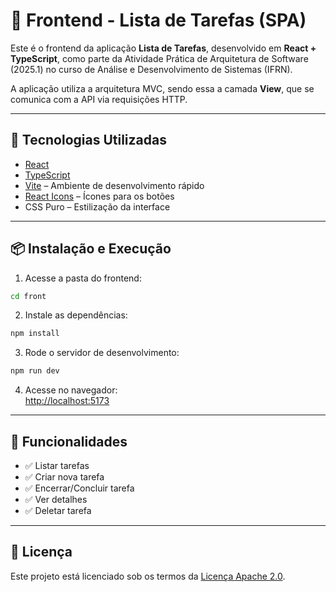 # 📝 Frontend - Lista de Tarefas (SPA)

Este é o frontend da aplicação **Lista de Tarefas**, desenvolvido em **React + TypeScript**, como parte da Atividade Prática de Arquitetura de Software (2025.1) no curso de Análise e Desenvolvimento de Sistemas (IFRN).

A aplicação utiliza a arquitetura MVC, sendo essa a camada **View**, que se comunica com a API via requisições HTTP.

---

## 🚀 Tecnologias Utilizadas

- [React](https://reactjs.org/)
- [TypeScript](https://www.typescriptlang.org/)
- [Vite](https://vitejs.dev/) – Ambiente de desenvolvimento rápido
- [React Icons](https://react-icons.github.io/react-icons/) – Ícones para os botões
- CSS Puro – Estilização da interface

---

## 📦 Instalação e Execução

1. Acesse a pasta do frontend:

```bash
cd front
```

2. Instale as dependências:

```bash
npm install
```

3. Rode o servidor de desenvolvimento:

```bash
npm run dev
```

4. Acesse no navegador:  
[http://localhost:5173](http://localhost:5173)

---

## 🧠 Funcionalidades

- ✅ Listar tarefas
- ✅ Criar nova tarefa
- ✅ Encerrar/Concluir tarefa
- ✅ Ver detalhes
- ✅ Deletar tarefa

---

## 📄 Licença

Este projeto está licenciado sob os termos da [Licença Apache 2.0](https://www.apache.org/licenses/LICENSE-2.0).